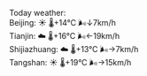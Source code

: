 Today weather:  
Beijing: ☀️   🌡️+14°C 🌬️↓7km/h  
Tianjin: ☁️   🌡️+16°C 🌬️←19km/h  
Shijiazhuang: ☁️   🌡️+13°C 🌬️→7km/h  
Tangshan: ☀️   🌡️+19°C 🌬️→15km/h  

